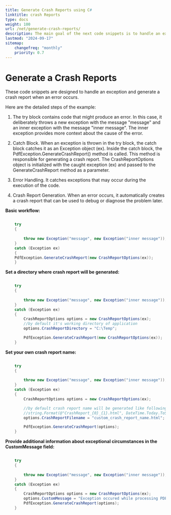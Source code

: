 ```yaml
---
title: Generate Crash Reports using C#
linktitle: crash Reports
type: docs
weight: 100
url: /net/generate-crash-reports/
description: The main goal of the next code snippets is to handle an exception and generate a crash report that logs the details of the exception using Aspose.PDF for .NET. 
lastmod: "2024-09-17"
sitemap:
    changefreq: "monthly"
    priority: 0.7
---
```


# Generate a Crash Reports

These code snippets are designed to handle an exception and generate a crash report when an error occurs. 

Here are the detailed steps of the example:

1. The try block contains code that might produce an error. In this case, it deliberately throws a new exception with the message "message" and an inner exception with the message "inner message". The inner exception provides more context about the cause of the error.

1. Catch Block. When an exception is thrown in the try block, the catch block catches it as an Exception object (ex).
Inside the catch block, the PdfException.GenerateCrashReport() method is called. This method is responsible for generating a crash report. The CrashReportOptions object is initialized with the caught exception (ex) and passed to the GenerateCrashReport method as a parameter.

1. Error Handling. It catches exceptions that may occur during the execution of the code.

1. Crash Report Generation. When an error occurs, it automatically creates a crash report that can be used to debug or diagnose the problem later.

**Basic workflow:**

```cs

    try
    {
    
        throw new Exception("message", new Exception("inner message"));
    }
    catch (Exception ex)
    {
    PdfException.GenerateCrashReport(new CrashReportOptions(ex));
    }
```

**Set a directory where crash report will be generated:**

```cs

    try
    {
        
        throw new Exception("message", new Exception("inner message"));
    }
    catch (Exception ex)
    {
        CrashReportOptions options = new CrashReportOptions(ex);
        //by default it's working directory of application
        options.CrashReportDirectory = "C:\Temp";

        PdfException.GenerateCrashReport(new CrashReportOptions(ex));
    }
```

**Set your own crash report name:**

```cs

    try
    {
    
        throw new Exception("message", new Exception("inner message"));
    }
    catch (Exception ex)
    {
        CrashReportOptions options = new CrashReportOptions(ex);

        //by default crash report name will be generated like following:
        //string.Format(@"CrashReport_{0}_{1}.html", DateTime.Today.ToShortDateString(), DateTime.Now.Ticks)
        options.CrashReportFilename = "custom_crash_report_name.html";

        PdfException.GenerateCrashReport(options);
    }
```

**Provide additional information about exceptional circumstances in the CustomMessage field:**

```cs

    try
    {
        
        throw new Exception("message", new Exception("inner message"));
    }
    catch (Exception ex)
    {
        CrashReportOptions options = new CrashReportOptions(ex);
        options.CustomMessage = "Exception occured while processing PDF files with XFA formated forms";
        PdfException.GenerateCrashReport(options);
    }
```

